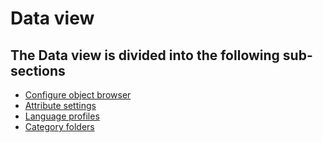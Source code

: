 # Data view

## The Data view is divided into the following sub-sections

-   [Configure object browser](./configure-object-browser.md)
-   [Attribute settings](./attribute-settings.md)
-   [Language profiles](./language-profiles.md)
-   [Category folders](category-folders.md)
